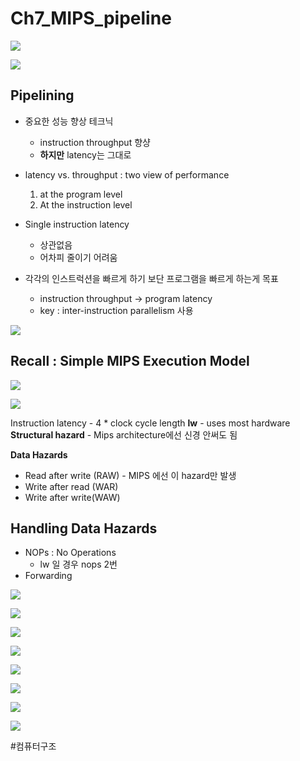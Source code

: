 # Ch7_MIPS_pipeline
![](Ch7_MIPS_pipeline/55EEBF46-EC59-4034-AA02-762C2F6FF84C.png)

![](Ch7_MIPS_pipeline/B17DD6B6-8F60-4E0D-A08C-2A1BDE3513ED.png)


## Pipelining
* 중요한 성능 향상 테크닉
	* instruction throughput 향샹
	* **하지만** latency는 그대로

* latency vs. throughput : two view of performance
	1. at the program level
	2. At the instruction level

* Single instruction latency
	* 상관없음
	* 어차피 줄이기 어려움

* 각각의 인스트럭션을 빠르게 하기 보단 프로그램을 빠르게 하는게 목표
	* 	instruction throughput  -> program latency
	* key :  inter-instruction parallelism 사용

![](Ch7_MIPS_pipeline/2DE95B12-2277-4CDC-BFF5-596431B5B533.png)



## Recall : Simple MIPS Execution Model

![](Ch7_MIPS_pipeline/98CF7407-88C7-4D28-A3D3-D84EDF15E96F.png)




![](Ch7_MIPS_pipeline/3F34B94A-0848-444D-B55C-9B9DDD8A07E7.png)


Instruction latency - 4 * clock cycle length
**lw** - uses most hardware
**Structural hazard** - Mips architecture에선 신경 안써도 됨

**Data Hazards**
* Read after write (RAW) - MIPS 에선 이 hazard만 발생
* Write after read (WAR) 
* Write after write(WAW)

## Handling Data Hazards
* NOPs : No Operations
	* lw 일 경우 nops 2번
* Forwarding

![](Ch7_MIPS_pipeline/F322AAD7-D57C-4606-927E-49C0D36343AD.png)

![](Ch7_MIPS_pipeline/24F0CED1-7766-4705-9923-72DF5D4D4BF4.png)

![](Ch7_MIPS_pipeline/528AD765-CF3E-4AA1-9A5E-D9089DE37C1C.png)

![](Ch7_MIPS_pipeline/58B9A69F-DA05-4FD7-BC37-FB80BF5178DF.png)


![](Ch7_MIPS_pipeline/5E3A4C65-329D-470D-8EBA-5C68825B3DFE.png)


![](Ch7_MIPS_pipeline/C560F507-F92A-4B38-83B0-D3773B38E115.png)

![](Ch7_MIPS_pipeline/8D422112-2477-4E03-88F3-D1F4A941F87C.png)

![](Ch7_MIPS_pipeline/47AA6871-FA9F-4FF7-817A-45AE03DEFB8E.png)




#컴퓨터구조